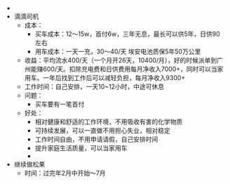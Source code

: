 -
- 滴滴司机
	- 成本：
		- 买车成本：12～15w，首付6w，三年无息，最长可以供5年，日供90左右
		- 用车成本：一天一充，30～40/天 埃安电池质保5年50万公里
	- 收益：平均流水400/天（一个月开26天，10400/月），好的时候派单到广州能赚600/天。扣除充电费和日供费用每月净收入7000+，同时可以当家用车。一年后找到工作后可以减轻负担，每月净收入9300+
	- 工作时间：自己安排，一天10~12小时，中途可休息
	- 问题：
		- 买车要有一笔首付
	- 好处：
		- 相对健康和舒适的工作环境，不用吸收有害的化学物质
		- 可持续发展，可以一直做不用担心失业，相对稳定
		- 工作时间自由，不用申请请假，自己安排时间
		- 提升家庭生活质量，可以当家用车
		-
- 继续做松果
	- 时间：过完年2月中开始～7月